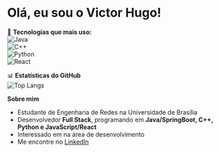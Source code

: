 # Olá, eu sou o Victor Hugo! 

🔧 **Tecnologias que mais uso:**  
![Java](https://img.shields.io/badge/Java-ED8B00?style=for-the-badge&logo=java&logoColor=white)  
![C++](https://img.shields.io/badge/C%2B%2B-00599C?style=for-the-badge&logo=c%2B%2B&logoColor=white)  
![Python](https://img.shields.io/badge/Python-3776AB?style=for-the-badge&logo=python&logoColor=white)  
![React](https://img.shields.io/badge/React-20232A?style=for-the-badge&logo=react&logoColor=61DAFB)  

📊 **Estatísticas do GitHub**  
![Top Langs](https://github-readme-stats.vercel.app/api/top-langs/?username=victorhugoguimaraes&layout=compact&theme=dark)  

 **Sobre mim**  
- Estudante de Engenharia de Redes na Universidade de Brasília  
- Desenvolvedor **Full Stack**, programando em **Java/SpringBoot, C++, Python e JavaScript/React**  
- Interessado em na área de desenvolvimento  
- Me encontre no [LinkedIn](https://www.linkedin.com/in/victor-hugo-guimarães-nascimento/)  
